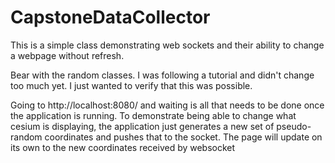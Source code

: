 # CapstoneDataCollector

This is a simple class demonstrating web sockets and their ability to change a webpage without refresh.

Bear with the random classes. I was following a tutorial and didn't change too much yet. I just wanted to verify that this was possible.

Going to http://localhost:8080/ and waiting is all that needs to be done once the application is running. 
To demonstrate being able to change what cesium is displaying, the application just generates a new set of pseudo-random 
coordinates and pushes that to the socket. The page will update on its own to the new coordinates received by websocket
